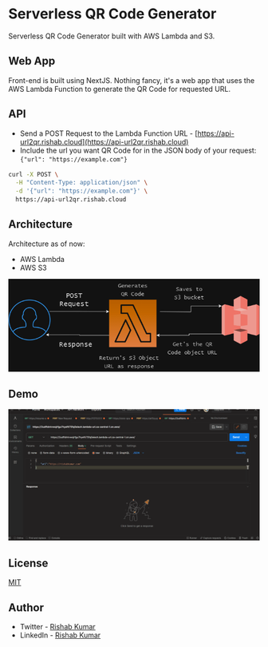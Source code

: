 # Serverless QR Code Generator

Serverless QR Code Generator built with AWS Lambda and S3.

## Web App

Front-end is built using NextJS. Nothing fancy, it's a web app that uses the AWS Lambda Function to generate the QR Code for requested URL.

## API

- Send a POST Request to the Lambda Function URL - [https://api-url2qr.rishab.cloud](https://api-url2qr.rishab.cloud)
- Include the url you want QR Code for in the JSON body of your request: `{"url": "https://example.com"}`

```bash
curl -X POST \
  -H "Content-Type: application/json" \
  -d '{"url": "https://example.com"}' \
  https://api-url2qr.rishab.cloud
```

## Architecture

Architecture as of now:

- AWS Lambda
- AWS S3

![AWS QR Code architecture](./images/aws-qr-code.drawio.png)

## Demo

![AWS QR Code Generator Demo](./images/AWS-QR-Code-Demo.gif)

## License

[MIT](./LICENSE)

## Author

- Twitter - [Rishab Kumar](https://twitter.com/rishabk7)
- LinkedIn - [Rishab Kumar](https://linkedin.com/in/rishabkumar7)
